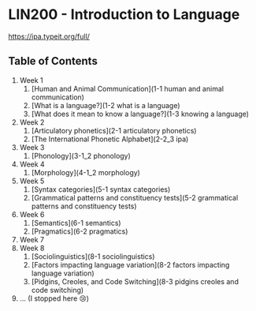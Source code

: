 # LIN200 - Introduction to Language

https://ipa.typeit.org/full/

## Table of Contents

1. Week 1
   1. [Human and Animal Communication](1-1 human and animal communication)
   2. [What is a language?](1-2 what is a language)
   3. [What does it mean to know a language?](1-3 knowing a language)
2. Week 2
   1. [Articulatory phonetics](2-1 articulatory phonetics)
   2. [The International Phonetic Alphabet](2-2_3 ipa)
3. Week 3
   1. [Phonology](3-1_2 phonology)
4. Week 4
   1. [Morphology](4-1_2 morphology)
5. Week 5
   1. [Syntax categories](5-1 syntax categories)
   2. [Grammatical patterns and constituency tests](5-2 grammatical patterns and constituency tests)
6. Week 6
   1. [Semantics](6-1 semantics)
   2. [Pragmatics](6-2 pragmatics)
7. Week 7
8. Week 8
   1. [Sociolinguistics](8-1 sociolinguistics)
   2. [Factors impacting language variation](8-2 factors impacting language variation)
   3. [Pidgins, Creoles, and Code Switching](8-3 pidgins creoles and code switching)
9. ... (I stopped here 😢)

